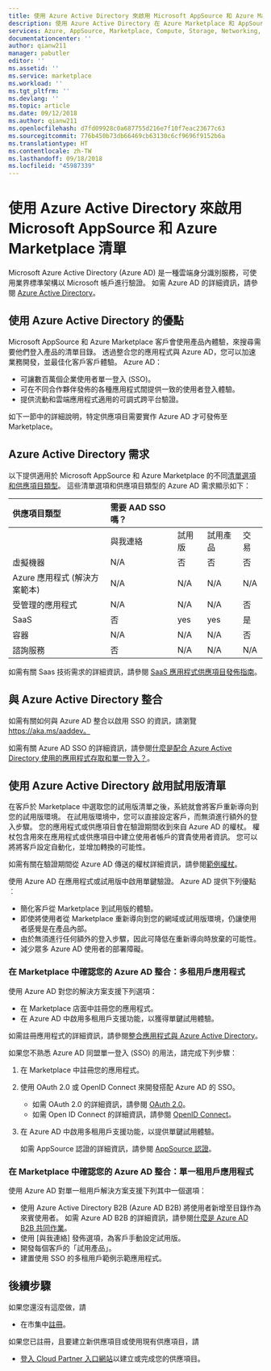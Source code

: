 ```yaml
---
title: 使用 Azure Active Directory 來啟用 Microsoft AppSource 和 Azure Marketplace 清單 | Azure
description: 使用 Azure Active Directory 在 Azure Marketplace 和 AppSource 中為應用程式和服務發行者啟用清單類型。
services: Azure, AppSource, Marketplace, Compute, Storage, Networking, Blockchain, Security
documentationcenter: ''
author: qianw211
manager: pabutler
editor: ''
ms.assetid: ''
ms.service: marketplace
ms.workload: ''
ms.tgt_pltfrm: ''
ms.devlang: ''
ms.topic: article
ms.date: 09/12/2018
ms.author: qianw211
ms.openlocfilehash: d7fd09928c0a687755d216e7f10f7eac23677c63
ms.sourcegitcommit: 776b450b73db66469cb63130c6cf9696f9152b6a
ms.translationtype: HT
ms.contentlocale: zh-TW
ms.lasthandoff: 09/18/2018
ms.locfileid: "45987339"
---
```

# <a name="enable-a-microsoft-appsource-and-azure-marketplace-listing-by-using-azure-active-directory"></a>使用 Azure Active Directory 來啟用 Microsoft AppSource 和 Azure Marketplace 清單

Microsoft Azure Active Directory (Azure AD) 是一種雲端身分識別服務，可使用業界標準架構以 Microsoft 帳戶進行驗證。  如需 Azure AD 的詳細資訊，請參閱 [Azure Active Directory](https://azure.microsoft.com/services/active-directory)。

## <a name="benefits-of-using-azure-active-directory"></a>使用 Azure Active Directory 的優點

Microsoft AppSource 和 Azure Marketplace 客戶會使用產品內體驗，來搜尋需要他們登入產品的清單目錄。  透過整合您的應用程式與 Azure AD，您可以加速業務開發，並最佳化客戶客戶體驗。 Azure AD：

- 可讓數百萬個企業使用者單一登入 (SSO)。
- 可在不同合作夥伴發佈的各種應用程式間提供一致的使用者登入體驗。
- 提供流動和雲端應用程式適用的可調式跨平台驗證。

如下一節中的詳細說明，特定供應項目需要實作 Azure AD 才可發佈至 Marketplace。

## <a name="azure-active-directory-requirements"></a>Azure Active Directory 需求

以下提供適用於 Microsoft AppSource 和 Azure Marketplace 的不同[清單選項和供應項目類型](https://docs.microsoft.com/azure/marketplace/determine-your-listing-type)。  這些清單選項和供應項目類型的 Azure AD 需求顯示如下：

| **供應項目類型**    | **需要 AAD SSO 嗎？**  |  |   |  |
| :------------------- | :-------------------|:-------------------|:-------------------|:-------------------|
|  | 與我連絡 | 試用版 | 試用產品 | 交易 |
| 虛擬機器 | N/A | 否 | 否 | 否 |
| Azure 應用程式 (解決方案範本)  | N/A | N/A | N/A | N/A |
| 受管理的應用程式  | N/A | N/A | N/A | 否 |
| SaaS  | 否 | yes | yes | 是 |
| 容器  | N/A | N/A | N/A | 否 |
| 諮詢服務  | 否 | N/A | N/A | N/A |

如需有關 Saas 技術需求的詳細資訊，請參閱 [SaaS 應用程式供應項目發佈指南](https://docs.microsoft.com/azure/marketplace/marketplace-saas-applications-technical-publishing-guide)。

## <a name="integration-with-azure-active-directory"></a>與 Azure Active Directory 整合

如需有關如何與 Azure AD 整合以啟用 SSO 的資訊，請瀏覽 https://aka.ms/aaddev。

如需有關 Azure AD SSO 的詳細資訊，請參閱[什麼是配合 Azure Active Directory 使用的應用程式存取和單一登入？](https://docs.microsoft.com/azure/active-directory/manage-apps/what-is-single-sign-on)。

## <a name="enable-a-trial-listing-by-using-azure-active-directory"></a>使用 Azure Active Directory 啟用試用版清單

在客戶於 Marketplace 中選取您的試用版清單之後，系統就會將客戶重新導向到您的試用版環境。 在試用版環境中，您可以直接設定客戶，而無須進行額外的登入步驟。 您的應用程式或供應項目會在驗證期間收到來自 Azure AD 的權杖。 權杖包含用來在應用程式或供應項目中建立使用者帳戶的寶貴使用者資訊。 您可以將將客戶設定自動化，並增加轉換的可能性。

如需有關在驗證期間從 Azure AD 傳送的權杖詳細資訊，請參閱[範例權杖](https://docs.microsoft.com/azure/active-directory/develop/active-directory-token-and-claims#sample-tokens)。

使用 Azure AD 在應用程式或試用版中啟用單鍵驗證。 Azure AD 提供下列優點︰ 
*   簡化客戶從 Marketplace 到試用版的體驗。
*   即使將使用者從 Marketplace 重新導向到您的網域或試用版環境，仍讓使用者感覺是在產品內部。
*   由於無須進行任何額外的登入步驟，因此可降低在重新導向時放棄的可能性。
*   減少眾多 Azure AD 使用者的部署障礙。

### <a name="verify-your-azure-ad-integration-in-the-marketplace-multitenant-apps"></a>在 Marketplace 中確認您的 Azure AD 整合：多租用戶應用程式
使用 Azure AD 對您的解決方案支援下列選項：
*   在 Marketplace 店面中註冊您的應用程式。
*   在 Azure AD 中啟用多租用戶支援功能，以獲得單鍵試用體驗。

如需註冊應用程式的詳細資訊，請參閱[整合應用程式與 Azure Active Directory](https://docs.microsoft.com/azure/active-directory/develop/active-directory-integrating-applications)。

如果您不熟悉 Azure AD 同盟單一登入 (SSO) 的用法，請完成下列步驟：
1.  在 Marketplace 中註冊您的應用程式。 
2.  使用 OAuth 2.0 或 OpenID Connect 來開發搭配 Azure AD 的 SSO。
    *   如需 OAuth 2.0 的詳細資訊，請參閱 [OAuth 2.0](https://docs.microsoft.com/azure/active-directory/develop/active-directory-protocols-oauth-code)。
    *   如需 Open ID Connect 的詳細資訊，請參閱 [OpenID Connect](https://docs.microsoft.com/azure/active-directory/develop/active-directory-protocols-openid-connect-code)。
3.  在 Azure AD 中啟用多租用戶支援功能，以提供單鍵試用體驗。
    
    如需 AppSource 認證的詳細資訊，請參閱 [AppSource 認證](https://docs.microsoft.com/azure/active-directory/develop/active-directory-devhowto-appsource-certified)。 

### <a name="verify-your-azure-ad-integration-in-the-marketplace-single-tenant-apps"></a>在 Marketplace 中確認您的 Azure AD 整合：單一租用戶應用程式
使用 Azure AD 對單一租用戶解決方案支援下列其中一個選項： 
*   使用 Azure Active Directory B2B (Azure AD B2B) 將使用者新增至目錄作為來賓使用者。 如需 Azure AD B2B 的詳細資訊，請參閱[什麼是 Azure AD B2B 共同作業](https://docs.microsoft.com/azure/active-directory/active-directory-b2b-what-is-azure-ad-b2b)。
*   使用 [與我連絡] 發佈選項，為客戶手動設定試用版。
*   開發每個客戶的「試用產品」。
*   建置使用 SSO 的多租用戶範例示範應用程式。

## <a name="next-steps"></a>後續步驟

如果您還沒有這麼做，請 
- 在市集中[註冊](https://azuremarketplace.microsoft.com/sell)。

如果您已註冊，且要建立新供應項目或使用現有供應項目，請
- [登入 Cloud Partner 入口網站](https://cloudpartner.azure.com/)以建立或完成您的供應項目。

